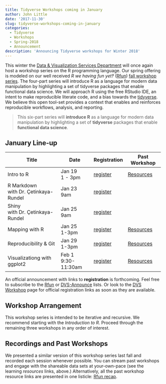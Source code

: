```yaml
---
title: Tidyverse Workshops coming in January
author: John Little
date: '2017-11-30'
slug: tidyverse-workshops-coming-in-january
categories:
  - Tidyverse
  - Workshops
  - Spring-2018
  - Announcement
description: 'Announcing Tidyverse workshops for Winter 2018'
---
```

This winter the [Data & Visualization Services Department](https://library.duke.edu/data) will once again host a workshop series on the R programming language.  Our spring offering is modeled on our well received *R we having fun yet‽* ([Rfun](https://rfun.library.duke.edu/)) [fall workshop series](https://rfun.library.duke.edu/2017/11/06/fall-2017-r-workshops/).   The four-part series will introduce R as a language for modern data manipulation by highlighting a set of tidyverse packages that enable functional data science. We will approach R using the free RStudio IDE, an intent to make reproducible literate code, and a bias towards the [tidyverse](https://tidyverse.org).  We believe this open tool-set provides a context that enables and reinforces reproducible workflows, analysis, and reporting.

> This six-part series will **introduce R** as a language for modern data manipulation by highlighting a set of **tidyverse** packages that enable **functional data science**. 

## January Line-up

Title | Date| Registration | Past Workshop 
--- | --- | --- | ---
Intro to R | Jan 19 <br> 1 - 3pm| [register](https://duke.libcal.com/event/3734408) | [Resources](https://rfun.library.duke.edu/2017/09/12/introduction-to-r-workshop-fall-2017/) 
R Markdown<br> with Dr. Çetinkaya-Rundel | Jan 23<br> 9am | [register](https://duke.libcal.com/event/3820621) | &nbsp; 
Shiny<br> with Dr. Çetinkaya-Rundel | Jan 25<br> 9am | [register](https://duke.libcal.com/event/3820640) | &nbsp; 
Mapping with R | Jan 25<br>1-3pm | [register](https://duke.libcal.com/event/3734428) | [Resources](https://rfun.library.duke.edu/2017/10/03/mapping-with-r-workshop-fall-2017/)
Reproducibility & Git | Jan 29<br>1-3pm | [register](https://duke.libcal.com/event/3734431) | [Resources](https://rfun.library.duke.edu/2017/09/18/reproducibility-data-management-git-and-rstudio-workshop-fall-2017/) 
Visualizationg with ggplot2 | Feb 1<br>9:30-11:30am | [register](https://duke.libcal.com/event/3735207) |  [Resources](https://rfun.library.duke.edu/2017/09/26/visualization-in-r-using-ggplot2-workshop-fall-2017/)

An official announcement with links to **registration** is forthcoming.  Feel free to subscribe to the [Rfun](https://lists.duke.edu/sympa/info/rfun) or [DVS-Announce](https://lists.duke.edu/sympa/info/dvs-announce) lists.  Or look to the [DVS Workshop](https://library.duke.edu/data/news) page for official registration links as soon as they are available.

## Workshop Arrangement

This workshop series is intended to be iterative and recursive.  We recommend starting with the *Introduction to R*.  Proceed through the remaining three workshops in any order of interest.  

## Recordings and Past Workshops
We presented a similar version of this workshop series last fall and recorded each session whenever possible.  You can stream past workshops and engage with the shareable data sets at your-own-pace (see the learning *resources* links, above.)  Alternatively, all the past workshop resource links are presented in one listicle:  [Rfun recap](/2017/11/06/fall-2017-r-workshops/).